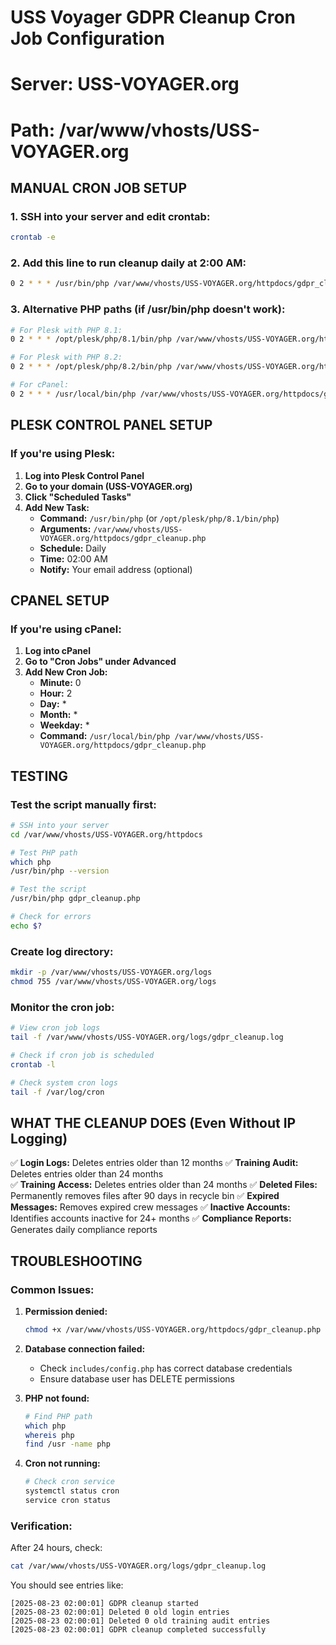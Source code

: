 # USS Voyager GDPR Cleanup Cron Job Configuration
# Server: USS-VOYAGER.org
# Path: /var/www/vhosts/USS-VOYAGER.org

## MANUAL CRON JOB SETUP

### 1. SSH into your server and edit crontab:
```bash
crontab -e
```

### 2. Add this line to run cleanup daily at 2:00 AM:
```bash
0 2 * * * /usr/bin/php /var/www/vhosts/USS-VOYAGER.org/httpdocs/gdpr_cleanup.php >> /var/www/vhosts/USS-VOYAGER.org/logs/gdpr_cleanup.log 2>&1
```

### 3. Alternative PHP paths (if /usr/bin/php doesn't work):
```bash
# For Plesk with PHP 8.1:
0 2 * * * /opt/plesk/php/8.1/bin/php /var/www/vhosts/USS-VOYAGER.org/httpdocs/gdpr_cleanup.php >> /var/www/vhosts/USS-VOYAGER.org/logs/gdpr_cleanup.log 2>&1

# For Plesk with PHP 8.2:
0 2 * * * /opt/plesk/php/8.2/bin/php /var/www/vhosts/USS-VOYAGER.org/httpdocs/gdpr_cleanup.php >> /var/www/vhosts/USS-VOYAGER.org/logs/gdpr_cleanup.log 2>&1

# For cPanel:
0 2 * * * /usr/local/bin/php /var/www/vhosts/USS-VOYAGER.org/httpdocs/gdpr_cleanup.php >> /var/www/vhosts/USS-VOYAGER.org/logs/gdpr_cleanup.log 2>&1
```

## PLESK CONTROL PANEL SETUP

### If you're using Plesk:

1. **Log into Plesk Control Panel**
2. **Go to your domain (USS-VOYAGER.org)**
3. **Click "Scheduled Tasks"**
4. **Add New Task:**
   - **Command:** `/usr/bin/php` (or `/opt/plesk/php/8.1/bin/php`)
   - **Arguments:** `/var/www/vhosts/USS-VOYAGER.org/httpdocs/gdpr_cleanup.php`
   - **Schedule:** Daily
   - **Time:** 02:00 AM
   - **Notify:** Your email address (optional)

## CPANEL SETUP

### If you're using cPanel:

1. **Log into cPanel**
2. **Go to "Cron Jobs" under Advanced**
3. **Add New Cron Job:**
   - **Minute:** 0
   - **Hour:** 2  
   - **Day:** *
   - **Month:** *
   - **Weekday:** *
   - **Command:** `/usr/local/bin/php /var/www/vhosts/USS-VOYAGER.org/httpdocs/gdpr_cleanup.php`

## TESTING

### Test the script manually first:
```bash
# SSH into your server
cd /var/www/vhosts/USS-VOYAGER.org/httpdocs

# Test PHP path
which php
/usr/bin/php --version

# Test the script
/usr/bin/php gdpr_cleanup.php

# Check for errors
echo $?
```

### Create log directory:
```bash
mkdir -p /var/www/vhosts/USS-VOYAGER.org/logs
chmod 755 /var/www/vhosts/USS-VOYAGER.org/logs
```

### Monitor the cron job:
```bash
# View cron job logs
tail -f /var/www/vhosts/USS-VOYAGER.org/logs/gdpr_cleanup.log

# Check if cron job is scheduled
crontab -l

# Check system cron logs
tail -f /var/log/cron
```

## WHAT THE CLEANUP DOES (Even Without IP Logging)

✅ **Login Logs:** Deletes entries older than 12 months
✅ **Training Audit:** Deletes entries older than 24 months  
✅ **Training Access:** Deletes entries older than 24 months
✅ **Deleted Files:** Permanently removes files after 90 days in recycle bin
✅ **Expired Messages:** Removes expired crew messages
✅ **Inactive Accounts:** Identifies accounts inactive for 24+ months
✅ **Compliance Reports:** Generates daily compliance reports

## TROUBLESHOOTING

### Common Issues:

1. **Permission denied:**
   ```bash
   chmod +x /var/www/vhosts/USS-VOYAGER.org/httpdocs/gdpr_cleanup.php
   ```

2. **Database connection failed:**
   - Check `includes/config.php` has correct database credentials
   - Ensure database user has DELETE permissions

3. **PHP not found:**
   ```bash
   # Find PHP path
   which php
   whereis php
   find /usr -name php
   ```

4. **Cron not running:**
   ```bash
   # Check cron service
   systemctl status cron
   service cron status
   ```

### Verification:
After 24 hours, check:
```bash
cat /var/www/vhosts/USS-VOYAGER.org/logs/gdpr_cleanup.log
```

You should see entries like:
```
[2025-08-23 02:00:01] GDPR cleanup started
[2025-08-23 02:00:01] Deleted 0 old login entries
[2025-08-23 02:00:01] Deleted 0 old training audit entries
[2025-08-23 02:00:01] GDPR cleanup completed successfully
```
